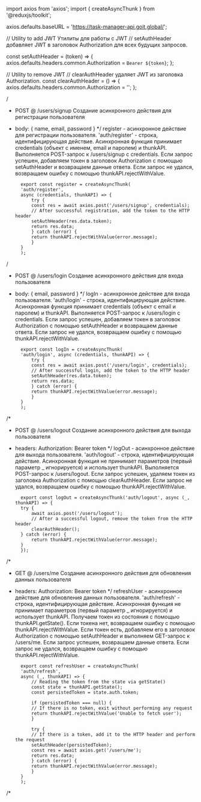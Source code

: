 import axios from 'axios'; import { createAsyncThunk } from '@reduxjs/toolkit';

axios.defaults.baseURL = 'https://task-manager-api.goit.global/';

// Utility to add JWT Утилиты для работы с JWT // setAuthHeader добавляет JWT в
заголовок Authorization для всех будущих запросов.

const setAuthHeader = (token) => { axios.defaults.headers.common.Authorization =
`Bearer ${token}`; };

// Utility to remove JWT // clearAuthHeader удаляет JWT из заголовка
Authorization. const clearAuthHeader = () => {
axios.defaults.headers.common.Authorization = ''; };

/

- POST @ /users/signup Создание асинхронного действия для регистрации
  пользователя
- body: { name, email, password } \*/ register - асинхронное действие для
  регистрации пользователя. 'auth/register' - строка, идентифицирующая действие.
  Асинхронная функция принимает credentials (объект с именем, email и паролем) и
  thunkAPI. Выполняется POST-запрос к /users/signup с credentials. Если запрос
  успешен, добавляем токен в заголовок Authorization с помощью setAuthHeader и
  возвращаем данные ответа. Если запрос не удался, возвращаем ошибку с помощью
  thunkAPI.rejectWithValue.

        export const register = createAsyncThunk(
        'auth/register',
        async (credentials, thunkAPI) => {
            try {
            const res = await axios.post('/users/signup', credentials);
            // After successful registration, add the token to the HTTP header
            setAuthHeader(res.data.token);
            return res.data;
            } catch (error) {
            return thunkAPI.rejectWithValue(error.message);
            }
        }
        );

/

- POST @ /users/login Создание асинхронного действия для входа пользователя
- body: { email, password } \*/ logIn - асинхронное действие для входа
  пользователя. 'auth/login' - строка, идентифицирующая действие. Асинхронная
  функция принимает credentials (объект с email и паролем) и thunkAPI.
  Выполняется POST-запрос к /users/login с credentials. Если запрос успешен,
  добавляем токен в заголовок Authorization с помощью setAuthHeader и возвращаем
  данные ответа. Если запрос не удался, возвращаем ошибку с помощью
  thunkAPI.rejectWithValue.

        export const logIn = createAsyncThunk(
        'auth/login', async (credentials, thunkAPI) => {
            try {
            const res = await axios.post('/users/login', credentials);
            // After successful login, add the token to the HTTP header
            setAuthHeader(res.data.token);
            return res.data;
            } catch (error) {
            return thunkAPI.rejectWithValue(error.message);
            }
        }
        );

/\*

- POST @ /users/logout Создание асинхронного действия для выхода пользователя
- headers: Authorization: Bearer token \*/ logOut - асинхронное действие для
  выхода пользователя. 'auth/logout' - строка, идентифицирующая действие.
  Асинхронная функция не принимает параметров (первый параметр \_ игнорируется)
  и использует thunkAPI. Выполняется POST-запрос к /users/logout. Если запрос
  успешен, удаляем токен из заголовка Authorization с помощью clearAuthHeader.
  Если запрос не удался, возвращаем ошибку с помощью thunkAPI.rejectWithValue.

        export const logOut = createAsyncThunk('auth/logout', async (_, thunkAPI) => {
        try {
            await axios.post('/users/logout');
            // After a successful logout, remove the token from the HTTP header
            clearAuthHeader();
        } catch (error) {
            return thunkAPI.rejectWithValue(error.message);
        }
        });

/\*

- GET @ /users/me Создание асинхронного действия для обновления данных
  пользователя
- headers: Authorization: Bearer token \*/ 
refreshUser - асинхронное действие
  для обновления данных пользователя. 'auth/refresh' - строка, идентифицирующая
  действие. Асинхронная функция не принимает параметров (первый параметр \_
  игнорируется) и использует thunkAPI. Получаем токен из состояния с помощью
  thunkAPI.getState(). Если токена нет, возвращаем ошибку с помощью
  thunkAPI.rejectWithValue. Если токен есть, добавляем его в заголовок
  Authorization с помощью setAuthHeader и выполняем GET-запрос к /users/me. Если
  запрос успешен, возвращаем данные ответа. Если запрос не удался, возвращаем
  ошибку с помощью thunkAPI.rejectWithValue.

        export const refreshUser = createAsyncThunk(
        'auth/refresh',
        async (_, thunkAPI) => {
            // Reading the token from the state via getState()
            const state = thunkAPI.getState();
            const persistedToken = state.auth.token;

            if (persistedToken === null) {
            // If there is no token, exit without performing any request
            return thunkAPI.rejectWithValue('Unable to fetch user');
            }

            try {
            // If there is a token, add it to the HTTP header and perform the request
            setAuthHeader(persistedToken);
            const res = await axios.get('/users/me');
            return res.data;
            } catch (error) {
            return thunkAPI.rejectWithValue(error.message);
            }
        }
        );

/\*

